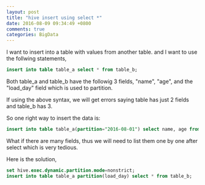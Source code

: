 ```yaml
---
layout: post
title: "hive insert using select *"
date: 2016-08-09 09:34:49 +0800
comments: true
categories: BigData
---
```

I want to insert into a table with values from another table. and I want to use the follwing statements,


```sql
insert into table table_a select * from table_b;
```

Both table_a and table_b have the followig 3 fields, "name", "age", and the "load_day" field which is used to partition.

If using the above syntax, we will get errors saying table has just 2 fields and table_b has 3.

So one right way to insert the data is:

```sql
insert into table table_a(partition="2016-08-01") select name, age from table_b where load_day = "2016-08-01"
```

What if there are many fields, thus we will need to list them one by one after select which is very tedious.

Here is the solution,

```sql
set hive.exec.dynamic.partition.mode=nonstrict;
insert into table table_a partition(load_day) select * from table_b;
```
